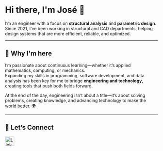 # Hi there, I'm José 👋  

I’m an engineer with a focus on **structural analysis** and **parametric design**.  
Since 2021, I’ve been working in structural and CAD departments, helping design systems that are more efficient, reliable, and optimized.  

---

## 🚀 Why I'm here  

I’m passionate about continuous learning—whether it’s applied mathematics, computing, or mechanics.  
Expanding my skills in programming, software development, and data analysis has been key for me to bridge **engineering and technology**, creating tools that push both fields forward.  

At the end of the day, engineering isn’t about a title—it’s about solving problems, creating knowledge, and advancing technology to make the world better. 🌍  

---

## 🤝 Let’s Connect  

<a href="https://www.linkedin.com/in/joselopez06/" target="_blank">
  <img src="https://upload.wikimedia.org/wikipedia/commons/c/ca/LinkedIn_logo_initials.png" alt="LinkedIn Profile" style="width: 30px;">
</a>

